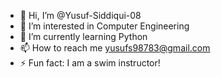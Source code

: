 - 👋 Hi, I’m @Yusuf-Siddiqui-08
- 👀 I’m interested in Computer Engineering
- 🌱 I’m currently learning Python
- 📫 How to reach me yusufs98783@gmail.com
- ⚡ Fun fact: I am a swim instructor!

<!---
Yusuf-Siddiqui-08/Yusuf-Siddiqui-08 is a ✨ special ✨ repository because its `README.md` (this file) appears on your GitHub profile.
You can click the Preview link to take a look at your changes.
--->

